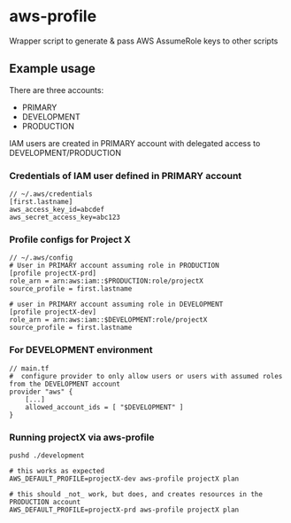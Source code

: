 # aws-profile

Wrapper script to generate &amp; pass AWS AssumeRole keys to other scripts

## Example usage

There are three accounts:

- PRIMARY
- DEVELOPMENT
- PRODUCTION

IAM users are created in PRIMARY account with delegated access to DEVELOPMENT/PRODUCTION


### Credentials of IAM user defined in PRIMARY account

```
// ~/.aws/credentials
[first.lastname]
aws_access_key_id=abcdef
aws_secret_access_key=abc123
```

### Profile configs for Project X

```
// ~/.aws/config
# User in PRIMARY account assuming role in PRODUCTION
[profile projectX-prd]
role_arn = arn:aws:iam::$PRODUCTION:role/projectX
source_profile = first.lastname
 
# user in PRIMARY account assuming role in DEVELOPMENT
[profile projectX-dev]
role_arn = arn:aws:iam::$DEVELOPMENT:role/projectX
source_profile = first.lastname
```

### For DEVELOPMENT environment
```
// main.tf 
#  configure provider to only allow users or users with assumed roles from the DEVELOPMENT account
provider "aws" {
    [...]
    allowed_account_ids = [ "$DEVELOPMENT" ]
}
```

### Running projectX via aws-profile

```
pushd ./development
 
# this works as expected
AWS_DEFAULT_PROFILE=projectX-dev aws-profile projectX plan
 
# this should _not_ work, but does, and creates resources in the PRODUCTION account
AWS_DEFAULT_PROFILE=projectX-prd aws-profile projectX plan
```
